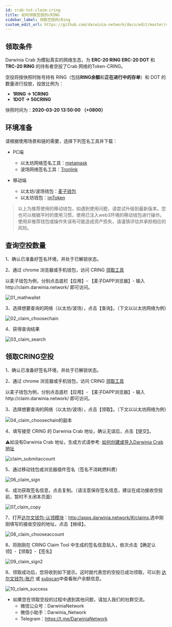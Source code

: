 ```yaml
---
id: crab-tut-claim-cring
title: 如何领取空投的cRING
sidebar_label: 领取空投的cRing
custom_edit_url: https://github.com/darwinia-network/docs/edit/master/content/zh-CN/crab-tut-claim-cring.md
---
```

## 领取条件

Darwinia Crab 为模拟真实的网络生态，为 **ERC-20 RING** **ERC-20 DOT** 和 **TRC-20 RING** 的持有者空投了Crab 网络的Token-CRING。  

空投将按快照时账号持有 RING（包括**RING余额**和**正在进行中的存单**）和 DOT 的数量进行投放，投放比例为：  
- **1RING -> 1CRING**
- **1DOT -> 50CRING**

快照时间为：**2020-03-20 13:50:00 （+0800）**  

## 环境准备

请根据使用场景和链的需要，选择下列签名工具并下载：

- PC端
  - 以太坊网络签名工具：[metamask](https://metamask.io/)
  - 波场网络签名工具：[Tronlink](https://www.tronlink.org/)

- 移动端
  - 以太坊/波场钱包：[麦子钱包](http://www.mathwallet.org/)
  - 以太坊钱包：[imToken](https://token.im/)

> 以上为推荐使用的移动钱包，如遇到使用问题，请尝试升级到最新版本。您也可以根据平时的使用习惯，使用已注入web3环境的移动钱包进行操作。使用非推荐钱包或操作失误有可能造成资产损失，请谨慎评估并承担相应的风险。

## 查询空投数量

1、确认已准备好签名环境，并处于已解锁状态。

2、通过 chrome 浏览器或手机钱包，访问 CRING [领取工具](http://claim.darwinia.network/)

以麦子钱包为例，分别点击底栏【应用】- 【麦子DAPP浏览器】- 输入http://claim.darwinia.network/ 即可访问。

![01_mathwallet](assets/01_mathwallet.png)

3、选择想要查询的网络（以太坊/波场），点击【查询】。（下文以以太坊网络为例）

![02_claim_choosechain](assets/02_claim_choosechain.png)

4、获得查询结果

![03_claim_search](assets/03_claim_search.png)

## 领取CRING空投

1、确认已准备好签名环境，并处于已解锁状态。

2、通过 chrome 浏览器或手机钱包，访问 CRING [领取工具](http://claim.darwinia.network/)

以麦子钱包为例，分别点击底栏【应用】- 【麦子DAPP浏览器】- 输入http://claim.darwinia.network/ 即可访问。

3、选择想要查询的网络（以太坊/波场），点击【领取】。（下文以以太坊网络为例）

![04_claim_choosechain的副本](assets/04_claim_choosechain的副本.png)

4、填写接受 CRING 的 Darwinia Crab 地址，确认无误后，点击【提交】。

⚠️如没有Darwinia Crab 地址，生成方式请参考: [如何创建或导入Darwinia Crab 地址](crab-tut-create-account)

![claim_submitaccount](assets/05_claim_submitaccount.png)

5、通过移动钱包或浏览器插件签名（签名不消耗燃料费）

![06_claim_sign](assets/06_claim_sign.png)

6、成功获取签名信息，点击复制。（请注意保存签名信息，建议在成功接收空投前，暂时不关闭本页面）

![07_claim_copy](assets/07_claim_copy.png)

7、打开[达尔文钱包-认领模块](<http://apps.darwinia.network/#/claims>)：<http://apps.darwinia.network/#/claims>,选中刚刚填写的接收空投的地址，点击【继续】。

![08_claim_chooseaccount](assets/08_claim_chooseaccount.png)

8、将刚刚在 CRING Claim Tool 中生成的签名信息贴入，依次点击【确定认领】-【领取】-【签名】

![09_claim_sign2](assets/09_claim_sign2.png)

9、领取成功后，您将收到如下提示。这时就代表您的空投已成功领取，可以到 [达尔文钱包-账户](<http://apps.darwinia.network/#/accounts>) 或 [subscan](<https://crab.subscan.io/>)中查看账户余额信息。

![10_claim_success](assets/10_claim_success.png)

- 如果您在领取空投的过程中遇到其他问题，请加入我们的社群交流。
  - 微信公众号：DarwiniaNetwork
  - 微信小助手：Darwinia_Network
  - Telegram：<https://t.me/DarwiniaNetwork>
